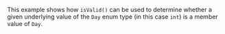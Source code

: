 This example shows how `isValid()` can be used to determine whether a given underlying value of the `Day` enum type (in this case `int`) is a member value of `Day`.
